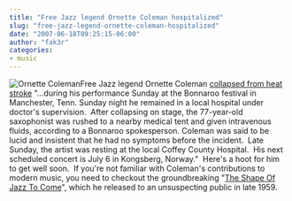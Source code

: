 ```yaml
---
title: "Free Jazz legend Ornette Coleman hospitalized"
slug: "free-jazz-legend-ornette-coleman-hospitalized"
date: "2007-06-18T09:25:15-06:00"
author: "fak3r"
categories:
- music
---
```


![Ornette Coleman](http://fak3r.com/wp-content/uploads/2007/06/ornette21.jpg)Free Jazz legend Ornette Coleman [collapsed from heat stroke](http://news.yahoo.com/s/nm/20070618/music_nm/coleman_dc;_ylt=Atc_kwA4PhVPPO6wIKERxf2VEhkF) "...during his performance Sunday at the Bonnaroo festival in Manchester, Tenn. Sunday night he remained in a local hospital under doctor's supervision.  After collapsing on stage, the 77-year-old saxophonist was rushed to a nearby medical tent and given intravenous fluids, according to a Bonnaroo spokesperson. Coleman was said to be lucid and insistent that he had no symptoms before the incident.  Late Sunday, the artist was resting at the local Coffey County Hospital.  His next scheduled concert is July 6 in Kongsberg, Norway."  Here's a hoot for him to get well soon.  If you're not familiar with Coleman's contributions to modern music, you need to checkout the groundbreaking "[The Shape Of Jazz To Come](http://en.wikipedia.org/wiki/Shape_of_jazz_to_come)", which he released to an unsuspecting public in late 1959.
